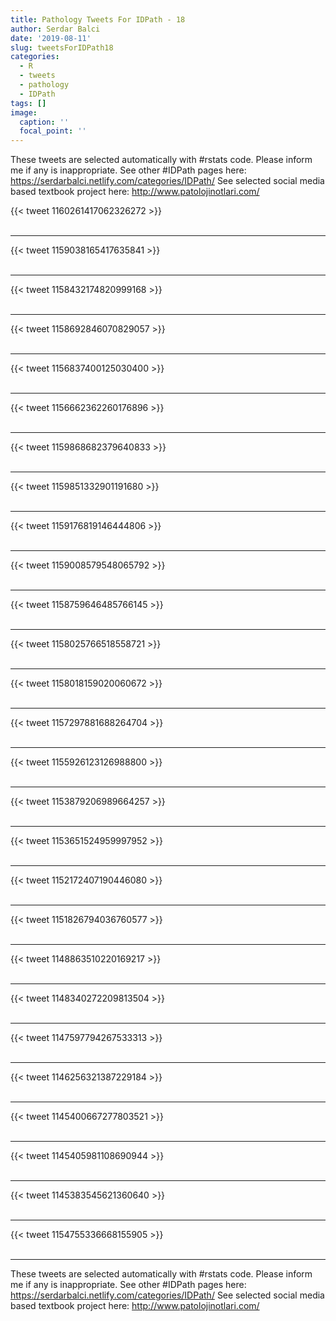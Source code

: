```yaml
---
title: Pathology Tweets For IDPath - 18
author: Serdar Balci
date: '2019-08-11'
slug: tweetsForIDPath18
categories:
  - R
  - tweets
  - pathology
  - IDPath
tags: []
image:
  caption: ''
  focal_point: ''
---
```



These tweets are selected automatically with #rstats code. Please inform me if any is inappropriate.
See other #IDPath pages here: https://serdarbalci.netlify.com/categories/IDPath/ 
See selected social media based textbook project here: http://www.patolojinotlari.com/

{{< tweet 1160261417062326272 >}}
<br>
<br>
<hr>
{{< tweet 1159038165417635841 >}}
<br>
<br>
<hr>
{{< tweet 1158432174820999168 >}}
<br>
<br>
<hr>
{{< tweet 1158692846070829057 >}}
<br>
<br>
<hr>
{{< tweet 1156837400125030400 >}}
<br>
<br>
<hr>
{{< tweet 1156662362260176896 >}}
<br>
<br>
<hr>
{{< tweet 1159868682379640833 >}}
<br>
<br>
<hr>
{{< tweet 1159851332901191680 >}}
<br>
<br>
<hr>
{{< tweet 1159176819146444806 >}}
<br>
<br>
<hr>
{{< tweet 1159008579548065792 >}}
<br>
<br>
<hr>
{{< tweet 1158759646485766145 >}}
<br>
<br>
<hr>
{{< tweet 1158025766518558721 >}}
<br>
<br>
<hr>
{{< tweet 1158018159020060672 >}}
<br>
<br>
<hr>
{{< tweet 1157297881688264704 >}}
<br>
<br>
<hr>
{{< tweet 1155926123126988800 >}}
<br>
<br>
<hr>
{{< tweet 1153879206989664257 >}}
<br>
<br>
<hr>
{{< tweet 1153651524959997952 >}}
<br>
<br>
<hr>
{{< tweet 1152172407190446080 >}}
<br>
<br>
<hr>
{{< tweet 1151826794036760577 >}}
<br>
<br>
<hr>
{{< tweet 1148863510220169217 >}}
<br>
<br>
<hr>
{{< tweet 1148340272209813504 >}}
<br>
<br>
<hr>
{{< tweet 1147597794267533313 >}}
<br>
<br>
<hr>
{{< tweet 1146256321387229184 >}}
<br>
<br>
<hr>
{{< tweet 1145400667277803521 >}}
<br>
<br>
<hr>
{{< tweet 1145405981108690944 >}}
<br>
<br>
<hr>
{{< tweet 1145383545621360640 >}}
<br>
<br>
<hr>
{{< tweet 1154755336668155905 >}}
<br>
<br>
<hr>


These tweets are selected automatically with #rstats code. Please inform me if any is inappropriate.
See other #IDPath pages here: https://serdarbalci.netlify.com/categories/IDPath/ 
See selected social media based textbook project here: http://www.patolojinotlari.com/
